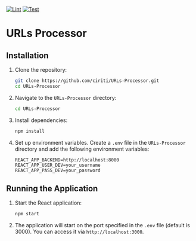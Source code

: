 [![Lint](https://github.com/ciriti/URLs-Processor/actions/workflows/lint.yaml/badge.svg)](https://github.com/ciriti/URLs-Processor/actions/workflows/lint.yaml)
[![Test](https://github.com/ciriti/URLs-Processor/actions/workflows/test.yml/badge.svg)](https://github.com/ciriti/URLs-Processor/actions/workflows/test.yml)

# URLs Processor

## Installation

1. Clone the repository:

   ```sh
   git clone https://github.com/ciriti/URLs-Processor.git
   cd URLs-Processor
   ```

2. Navigate to the `URLs-Processor` directory:

   ```sh
   cd URLs-Processor
   ```

3. Install dependencies:

   ```sh
   npm install
   ```

4. Set up environment variables. Create a `.env` file in the `URLs-Processor` directory and add the following environment variables:

   ```env
   REACT_APP_BACKEND=http://localhost:8080
   REACT_APP_USER_DEV=your_username
   REACT_APP_PASS_DEV=your_password
   ```

## Running the Application

1. Start the React application:

   ```sh
   npm start
   ```

2. The application will start on the port specified in the `.env` file (default is 3000). You can access it via `http://localhost:3000`.

